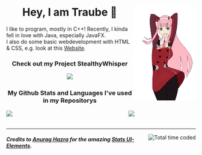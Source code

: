 <div>
    <img src="./assets/ZeroTwoDancing.gif" align="right" width="33%"/>
    <div>
        <h1 align="center">Hey, I am Traube &#128578;</h1>
        I like to program, mostly in C++! Recently, I kinda fell in love with Java, especially JavaFX.<br/>
        I also do some basic webdevelopment with HTML & CSS, e.g. look at this <a href="https://zerotwo.Traube.xyz">Website</a>.
        <h3 align="center">Check out my Project StealthyWhisper</h4>
        <p align="center">
            <a href="../../../StealthyWhisper">
                <picture>
                    <source
                        media="(prefers-color-scheme: dark)"
                        srcset="https://github-readme-stats.vercel.app/api/pin/?username=Traube1000101&repo=StealthyWhisperGUI&show_owner=true&theme=github_dark_dimmed"
                    />
                    <source
                        media="(prefers-color-scheme: light), (prefers-color-scheme: no-preference)"
                        srcset="https://github-readme-stats.vercel.app/api/pin/?username=Traube1000101&repo=StealthyWhisperGUI&show_owner=true"
                    />
                    <img width="42%" src="https://github-readme-stats.vercel.app/api/pin/?username=Traube1000101&repo=StealthyWhisperGUI&show_owner=true"/>
                </picture>
            </a>
        </p>
        <h3 align="center">My Github Stats and Languages I've used in my Repositorys</h4>
        <div align="center">
            <picture>
                <source
                    media="(prefers-color-scheme: dark)"
                    srcset="https://github-readme-stats.vercel.app/api?username=Traube1000101&custom_title=My&nbsp;Stats&hide_rank=true&show_icons=true&theme=github_dark_dimmed"
                />
                <source
                    media="(prefers-color-scheme: light), (prefers-color-scheme: no-preference)"
                    srcset="https://github-readme-stats.vercel.app/api?username=Traube1000101&hide_rank=true&show_icons=true"
                />
                <img width="32%" align="left" src="https://github-readme-stats.vercel.app/api?username=Traube1000101&hide_rank=true&show_icons=true"/>
            </picture>
            <picture>
                <source
                    media="(prefers-color-scheme: dark)"
                    srcset="https://github-readme-stats.vercel.app/api/top-langs/?username=Traube1000101&custom_title=Repo&nbsp;Languages&hide_rank=true&theme=github_dark_dimmed"
                />
                <source
                    media="(prefers-color-scheme: light), (prefers-color-scheme: no-preference)"
                    srcset="https://github-readme-stats.vercel.app/api?username=Traube1000101&hide_rank=true&show_icons=true"
                />
                <img width="32%" align="top" src="https://github-readme-stats.vercel.app/api?username=Traube1000101&hide_rank=true&show_icons=true"/>
            </picture>
        </div>
    </div>
    <br clear="left"/>
</div>

---
<a href="https://wakatime.com/@71d22b23-f875-461a-8f05-24a0e42d708e"><img align="right" src="https://wakatime.com/badge/user/71d22b23-f875-461a-8f05-24a0e42d708e.svg" title="My total time coded since Aug 1 2023" alt="Total time coded" /></a>
##### Credits to [Anurag Hazra](https://github.com/anuraghazra) for the amazing [Stats UI-Elements](https://github.com/anuraghazra/github-readme-stats).

<!--           -->

